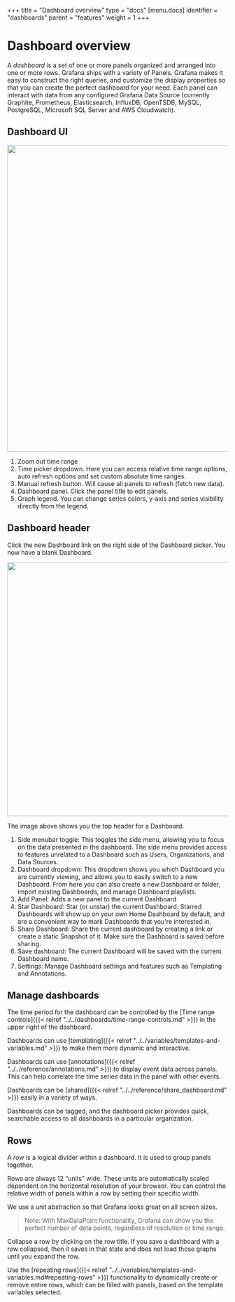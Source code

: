 +++
title = "Dashboard overview"
type = "docs"
[menu.docs]
identifier = "dashboards"
parent = "features"
weight = 1
+++

# Dashboard overview

A *dashboard* is a set of one or more panels organized and arranged into one or more rows. Grafana ships with a variety of Panels. Grafana makes it easy to construct the right queries, and customize the display properties so that you can create the perfect dashboard for your need. Each panel can interact with data from any configured Grafana Data Source (currently Graphite, Prometheus, Elasticsearch, InfluxDB, OpenTSDB, MySQL, PostgreSQL, Microsoft SQL Server and AWS Cloudwatch).

## Dashboard UI

<img src="/img/docs/v50/dashboard_annotated.png" class="no-shadow" width="700px">

1. Zoom out time range
2. Time picker dropdown. Here you can access relative time range options, auto refresh options and set custom absolute time ranges.
3. Manual refresh button. Will cause all panels to refresh (fetch new data).
4. Dashboard panel. Click the panel title to edit panels.
5. Graph legend. You can change series colors, y-axis and series visibility directly from the legend.

## Dashboard header

Click the new Dashboard link on the right side of the Dashboard picker. You now have a blank Dashboard.

<img class="no-shadow" src="/img/docs/v50/top_nav_annotated.png" width="580px">

The image above shows you the top header for a Dashboard.

1. Side menubar toggle: This toggles the side menu, allowing you to focus on the data presented in the dashboard. The side menu provides access to features unrelated to a Dashboard such as Users, Organizations, and Data Sources.
2. Dashboard dropdown: This dropdown shows you which Dashboard you are currently viewing, and allows you to easily switch to a new Dashboard. From here you can also create a new Dashboard or folder, import existing Dashboards, and manage Dashboard playlists.
3. Add Panel: Adds a new panel to the current Dashboard
4. Star Dashboard: Star (or unstar) the current Dashboard. Starred Dashboards will show up on your own Home Dashboard by default, and are a convenient way to mark Dashboards that you're interested in.
5. Share Dashboard: Share the current dashboard by creating a link or create a static Snapshot of it. Make sure the Dashboard is saved before sharing.
6. Save dashboard: The current Dashboard will be saved with the current Dashboard name.
7. Settings: Manage Dashboard settings and features such as Templating and Annotations.

## Manage dashboards

The time period for the dashboard can be controlled by the [Time range controls]({{< relref "../../dashboards/time-range-controls.md" >}}) in the upper right of the dashboard.

Dashboards can use [templating]({{< relref "../../variables/templates-and-variables.md" >}}) to make them more dynamic and interactive.

Dashboards can use [annotations]({{< relref "../../reference/annotations.md" >}}) to display event data across panels. This can help correlate the time series data in the panel with other events.

Dashboards can be [shared]({{< relref "../../reference/share_dashboard.md" >}}) easily in a variety of ways.

Dashboards can be tagged, and the dashboard picker provides quick, searchable access to all dashboards in a particular organization.

## Rows

A *row* is a logical divider within a dashboard. It is used to group panels together.

Rows are always 12 “units” wide. These units are automatically scaled dependent on the horizontal resolution of your browser. You can control the relative width of panels within a row by setting their specific width.

We use a unit abstraction so that Grafana looks great on all screen sizes.

 > Note: With MaxDataPoint functionality, Grafana can show you the perfect number of data points, regardless of resolution or time range.

Collapse a row by clicking on the row title. If you save a dashboard with a row collapsed, then it saves in that state and does not load those graphs until you expand the row.

Use the [repeating rows]({{< relref "../../variables/templates-and-variables.md#repeating-rows" >}}) functionality to dynamically create or remove entire rows, which can be filled with panels, based on the template variables selected.

